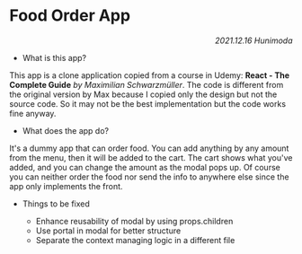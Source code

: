 # Food Order App

_<div align="right">2021.12.16 Hunimoda</div>_

- What is this app?

This app is a clone application copied from a course in Udemy: **React - The Complete Guide** _by Maximilian Schwarzmüller_. The code is different from the original version by Max because I copied only the design but not the source code. So it may not be the best implementation but the code works fine anyway.

- What does the app do?

It's a dummy app that can order food. You can add anything by any amount from the menu, then it will be added to the cart. The cart shows what you've added, and you can change the amount as the modal pops up. Of course you can neither order the food nor send the info to anywhere else since the app only implements the front.

- Things to be fixed

  - Enhance reusability of modal by using props.children
  - Use portal in modal for better structure
  - Separate the context managing logic in a different file
